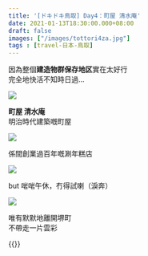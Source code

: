 ```yaml
---
title: '[ドキドキ鳥取] Day4：町屋 清水庵'
date: 2021-01-13T18:30:00.000+08:00
draft: false
images: ["/images/tottori4za.jpg"]
tags : [travel-日本-鳥取]
---
```


因為整個**建造物群保存地区**實在太好行  
完全地快活不知時日過...

![](/images/tottori4za1.jpg)

**町屋 清水庵**  
明治時代建築嘅町屋  

![](/images/tottori4za.jpg)

係間創業過百年嘅涮年糕店  

![](/images/tottori4za2.jpg)

but 啱啱午休，冇得試喇（淚奔）  

![](/images/tottori4za3.jpg)

唯有默默地離開堺町  
不帶走一片雲彩  

{{<tottori>}}  
